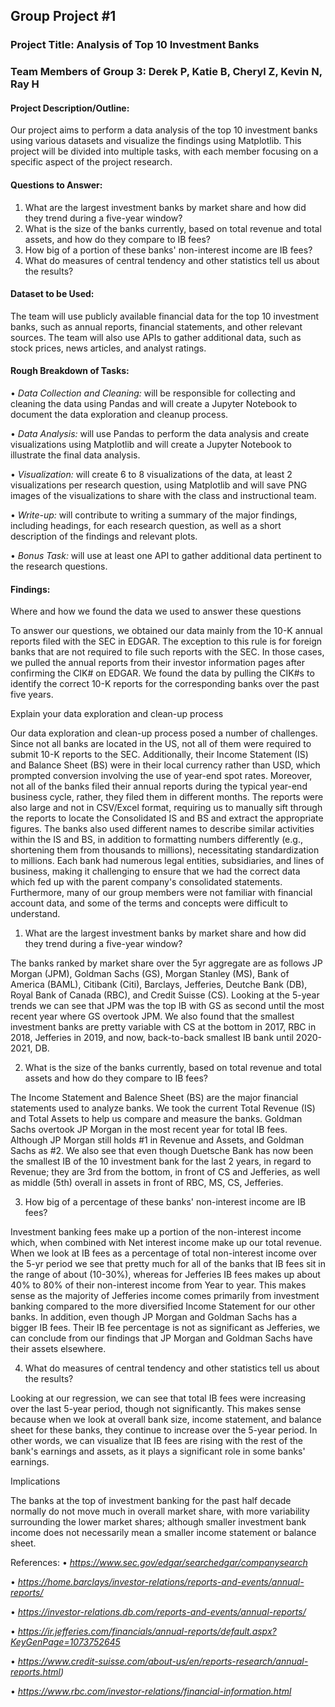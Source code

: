 ## Group Project #1

### Project Title: Analysis of Top 10 Investment Banks

### Team Members of Group 3: Derek P, Katie B, Cheryl Z, Kevin N, Ray H 

#### Project Description/Outline: 

Our project aims to perform a data analysis of the top 10 investment banks using various datasets and visualize the findings using Matplotlib. This project will be divided into multiple tasks, with each member focusing on a specific aspect of the project research. 

#### Questions to Answer:

1.	What are the largest investment banks by market share and how did they trend during a five-year window?
2.	What is the size of the banks currently, based on total revenue and total assets, and how do they compare to IB fees?
3.	How big of a portion of these banks' non-interest income are IB fees?
4.	What do measures of central tendency and other statistics tell us about the results?



#### Dataset to be Used:

The team will use publicly available financial data for the top 10 investment banks, such as annual reports, financial statements, and other relevant sources. The team will also use APIs to gather additional data, such as stock prices, news articles, and analyst ratings. 

#### Rough Breakdown of Tasks:

•	*Data Collection and Cleaning:* will be responsible for collecting and cleaning the data using Pandas and will create a Jupyter Notebook to document the data exploration and cleanup process.

•	*Data Analysis:* will use Pandas to perform the data analysis and create visualizations using Matplotlib and will create a Jupyter Notebook to illustrate the final data analysis.

•	*Visualization:* will create 6 to 8 visualizations of the data, at least 2 visualizations per research question, using Matplotlib and will save PNG images of the visualizations to share with the class and instructional team.

•	*Write-up:* will contribute to writing a summary of the major findings, including headings, for each research question, as well as a short description of the findings and relevant plots.

•	*Bonus Task:* will use at least one API to gather additional data pertinent to the research questions.

#### Findings:

Where and how we found the data we used to answer these questions

To answer our questions, we obtained our data mainly from the 10-K annual reports filed with the SEC in EDGAR. The exception to this rule is for foreign banks that are not required to file such reports with the SEC. In those cases, we pulled the annual reports from their investor information pages after confirming the CIK# on EDGAR. We found the data by pulling the CIK#s to identify the correct 10-K reports for the corresponding banks over the past five years.

Explain your data exploration and clean-up process

Our data exploration and clean-up process posed a number of challenges. Since not all banks are located in the US, not all of them were required to submit 10-K reports to the SEC. Additionally, their Income Statement (IS) and Balance Sheet (BS) were in their local currency rather than USD, which prompted conversion involving the use of year-end spot rates. 
Moreover, not all of the banks filed their annual reports during the typical year-end business cycle, rather, they filed them in different months. The reports were also large and not in CSV/Excel format, requiring us to manually sift through the reports to locate the Consolidated IS and BS and extract the appropriate figures. The banks also used different names to describe similar activities within the IS and BS, in addition to formatting numbers differently (e.g., shortening them from thousands to millions), necessitating standardization to millions. 
Each bank had numerous legal entities, subsidiaries, and lines of business, making it challenging to ensure that we had the correct data which fed up with the parent company's consolidated statements. Furthermore, many of our group members were not familiar with financial account data, and some of the terms and concepts were difficult to understand.

1.	What are the largest investment banks by market share and how did they trend during a five-year window?

The banks ranked by market share over the 5yr aggregate are as follows JP Morgan (JPM), Goldman Sachs (GS), Morgan Stanley (MS), Bank of America (BAML), Citibank (Citi), Barclays, Jefferies, Deutche Bank (DB), Royal Bank of Canada (RBC), and Credit Suisse (CS). Looking at the 5-year trends we can see that JPM was the top IB with GS as second until the most recent year where GS overtook JPM. We also found that the smallest investment banks are pretty variable with CS at the bottom in 2017, RBC in 2018, Jefferies in 2019, and now, back-to-back smallest IB bank until 2020-2021, DB. 

2.	What is the size of the banks currently, based on total revenue and total assets and how do they compare to IB fees?

The Income Statement and Balence Sheet (BS) are the major financial statements used to analyze banks. We took the current Total Revenue (IS) and Total Assets to help us compare and measure the banks. Goldman Sachs overtook JP Morgan in the most recent year for total IB fees. Although JP Morgan still holds #1 in Revenue and Assets, and Goldman Sachs as #2. We also see that even though Duetsche Bank has now been the smallest IB of the 10 investment bank for the last 2 years, in regard to Revenue; they are 3rd from the bottom, in front of CS and Jefferies, as well as middle (5th) overall in assets in front of RBC, MS, CS, Jefferies. 

3.	How big of a percentage of these banks' non-interest income are IB fees?

Investment banking fees make up a portion of the non-interest income which, when combined with Net interest income make up our total revenue. When we look at IB fees as a percentage of total non-interest income over the 5-yr period we see that pretty much for all of the banks that IB fees sit in the range of about (10-30%), whereas for Jefferies IB fees makes up about 40% to 80% of their non-interest income from Year to year. This makes sense as the majority of Jefferies income comes primarily from investment banking compared to the more diversified Income Statement for our other banks. In addition, even though JP Morgan and Goldman Sachs has a bigger IB fees. Their IB fee percentage is not as significant as Jefferies, we can conclude from our findings that JP Morgan and Goldman Sachs have their assets elsewhere. 

4.	What do measures of central tendency and other statistics tell us about the results?

Looking at our regression, we can see that total IB fees were increasing over the last 5-year period, though not significantly. This makes sense because when we look at overall bank size, income statement, and balance sheet for these banks, they continue to increase over the 5-year period. In other words, we can visualize that IB fees are rising with the rest of the bank's earnings and assets, as it plays a significant role in some banks' earnings. 

Implications

The banks at the top of investment banking for the past half decade normally do not move much in overall market share, with more variability surrounding the lower market shares; although smaller investment bank income does not necessarily mean a smaller income statement or balance sheet. 

References: 
•	*https://www.sec.gov/edgar/searchedgar/companysearch*

•	*https://home.barclays/investor-relations/reports-and-events/annual-reports/*

•	*https://investor-relations.db.com/reports-and-events/annual-reports/*

•	*https://ir.jefferies.com/financials/annual-reports/default.aspx?KeyGenPage=1073752645*

•	*https://www.credit-suisse.com/about-us/en/reports-research/annual-reports.html)*

•	*https://www.rbc.com/investor-relations/financial-information.html*









